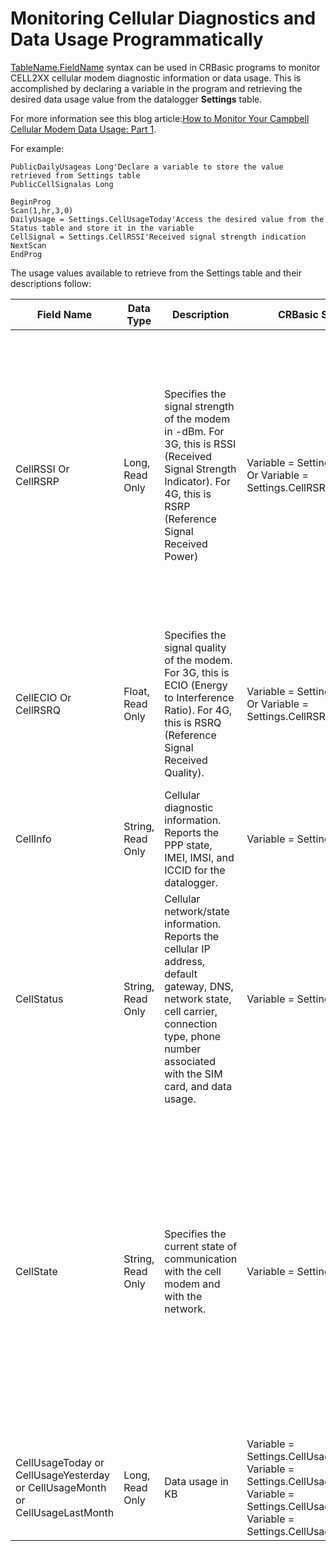 # Monitoring Cellular Diagnostics and Data Usage Programmatically

[TableName.FieldName](tablenamefieldname.md) syntax can be used in CRBasic programs to monitor CELL2XX cellular modem diagnostic information or data usage. This is accomplished by declaring a variable in the program and retrieving the desired data usage value from the datalogger **Settings** table.

For more information see this blog article:[How to Monitor Your Campbell Cellular Modem Data Usage: Part 1](https://www.campbellsci.com/blog/monitor-cellular-modem-data-usage-part-1).

For example:

```
PublicDailyUsageas Long'Declare a variable to store the value retrieved from Settings table
PublicCellSignalas Long

BeginProg
Scan(1,hr,3,0)
DailyUsage = Settings.CellUsageToday'Access the desired value from the Status table and store it in the variable
CellSignal = Settings.CellRSSI'Received signal strength indication
NextScan
EndProg
```

The usage values available to retrieve from the Settings table and their descriptions follow:

| Field Name                                                                   | Data Type         | Description                                                                                                                                                                                         | CRBasic Syntax                                                                                                                                      | Notes                                                                                                                                                                                                                           |
| ---------------------------------------------------------------------------- | ----------------- | --------------------------------------------------------------------------------------------------------------------------------------------------------------------------------------------------- | --------------------------------------------------------------------------------------------------------------------------------------------------- | ------------------------------------------------------------------------------------------------------------------------------------------------------------------------------------------------------------------------------- |
| CellRSSI Or CellRSRP                                                         | Long, Read Only   | Specifies the signal strength of the modem in -dBm. For 3G, this is RSSI (Received Signal Strength Indicator). For 4G, this is RSRP (Reference Signal Received Power)                               | Variable = Settings.CellRSSI Or Variable = Settings.CellRSRP                                                                                        | Excellent: -70dBm or less (3G), -90dBm or less (4G) Good: -70dBm to -85dBm (3G), -90dBm to -105dBm (4G) Fair: -86dBm to -100dBm (3G), -106dBm to -115dBm (4G) Poor: >-100dBm (3G), >-115dBm (4G)                                |
| CellECIO Or CellRSRQ                                                         | Float, Read Only  | Specifies the signal quality of the modem. For 3G, this is ECIO (Energy to Interference Ratio). For 4G, this is RSRQ (Reference Signal Received Quality).                                           | Variable = Settings.CellECIO Or Variable = Settings.CellRSRQ                                                                                        | Excellent: 0 to -6 (3G), >-9 (4G) Good: -7 to -10 (3G), -9 to -12 (4G) Fair to Poor: -11 to -20 (3G), -13 or less (4G)                                                                                                          |
| CellInfo                                                                     | String, Read Only | Cellular diagnostic information. Reports the PPP state, IMEI, IMSI, and ICCID for the datalogger.                                                                                                   | Variable = Settings.CellInfo                                                                                                                        |
| CellStatus                                                                   | String, Read Only | Cellular network/state information. Reports the cellular IP address, default gateway, DNS, network state, cell carrier, connection type, phone number associated with the SIM card, and data usage. | Variable = Settings.CellStatus                                                                                                                      |
| CellState                                                                    | String, Read Only | Specifies the current state of communication with the cell modem and with the network.                                                                                                              | Variable = Settings.CellState                                                                                                                       | Example states include: Power off Powering up Powered up SIM authorized Setting baud rate Waiting for baud rate Baud rate set Baud rate failure Dialing Dialed PPP negotiation Network ready PPP closing PPP paused PPP dropped |
| CellUsageToday or CellUsageYesterday or CellUsageMonth or CellUsageLastMonth | Long, Read Only   | Data usage in KB                                                                                                                                                                                    | Variable = Settings.CellUsageToday Variable = Settings.CellUsageYesterday Variable = Settings.CellUsageMonth Variable = Settings.CellUsageLastMonth |
